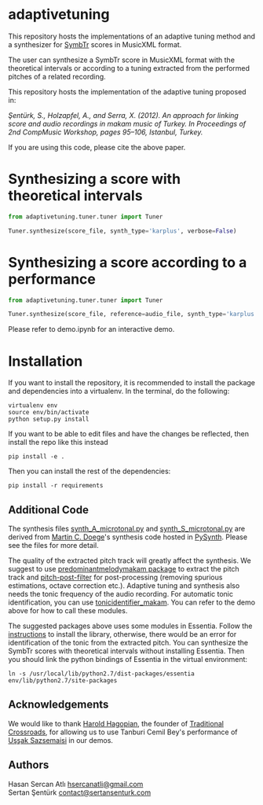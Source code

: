 # adaptivetuning
This repository hosts the implementations of an adaptive tuning method and a synthesizer for [SymbTr](https://github.com/MTG/SymbTr) scores in MusicXML format.

The user can synthesize a SymbTr score in MusicXML format with the theoretical intervals or according to a tuning extracted from the performed pitches of a related recording.

This repository hosts the implementation of the adaptive tuning proposed in:

_Şentürk, S., Holzapfel, A., and Serra, X. (2012). An approach for linking score and audio recordings in makam music of Turkey. In Proceedings of 2nd CompMusic Workshop, pages 95–106, Istanbul, Turkey._

If you are using this code, please cite the above paper. 

Synthesizing a score with theoretical intervals
=======
```python
from adaptivetuning.tuner.tuner import Tuner

Tuner.synthesize(score_file, synth_type='karplus', verbose=False)
```

Synthesizing a score according to a performance
=======
```python
from adaptivetuning.tuner.tuner import Tuner

Tuner.synthesize(score_file, reference=audio_file, synth_type='karplus', verbose=False)                                                   verbose=False)
```

Please refer to demo.ipynb for an interactive demo.

Installation
============

If you want to install the repository, it is recommended to install the package and dependencies into a virtualenv. In the terminal, do the following:

    virtualenv env
    source env/bin/activate
    python setup.py install

If you want to be able to edit files and have the changes be reflected, then install the repo like this instead

    pip install -e .

Then you can install the rest of the dependencies:

    pip install -r requirements

Additional Code
-------
The synthesis files [synth_A_microtonal.py](https://github.com/hsercanatli/adaptivetuning/blob/master/adaptivetuning/synthesizer/synth_A_microtonal.py) and [synth_S_microtonal.py](https://github.com/hsercanatli/adaptivetuning/blob/master/adaptivetuning/synthesizer/synth_S_microtonal.py) are derived from [Martin C. Doege](https://github.com/mdoege/)'s synthesis code hosted in [PySynth](https://github.com/mdoege/PySynth/). Please see the files for more detail.

The quality of the extracted pitch track will greatly affect the synthesis. We suggest to use [predominantmelodymakam package](https://github.com/sertansenturk/predominantmelodymakam) to extract the pitch track and [pitch-post-filter](https://github.com/hsercanatli/pitch-post-filter) for post-processing (removing spurious estimations, octave correction etc.). Adaptive tuning and synthesis also needs the tonic frequency of the audio recording. For automatic tonic identification, you can use [tonicidentifier_makam](https://github.com/hsercanatli/tonicidentifier_makam). You can refer to the demo above for how to call these modules.

The suggested packages above uses some modules in Essentia. 
Follow the [instructions](http://essentia.upf.edu/documentation/installing.html) to install the library, otherwise, there would be an error for identification of the tonic from the extracted pitch.
You can synthesize the SymbTr scores with theoretical intervals without installing Essentia.
Then you should link the python bindings of Essentia in the virtual environment:

    ln -s /usr/local/lib/python2.7/dist-packages/essentia env/lib/python2.7/site-packages

Acknowledgements
----------------
We would like to thank [Harold Hagopian](https://en.wikipedia.org/wiki/Harold_Hagopian), the founder of [Traditional Crossroads](http://traditionalcrossroads.com/About-Us), for allowing us to use Tanburi Cemil Bey's performance of [Uşşak Sazsemaisi](http://musicbrainz.org/recording/f970f1e0-0be9-4914-8302-709a0eac088e) in our demos.

Authors
-------
Hasan Sercan Atlı	hsercanatli@gmail.com  
Sertan Şentürk		contact@sertansenturk.com

